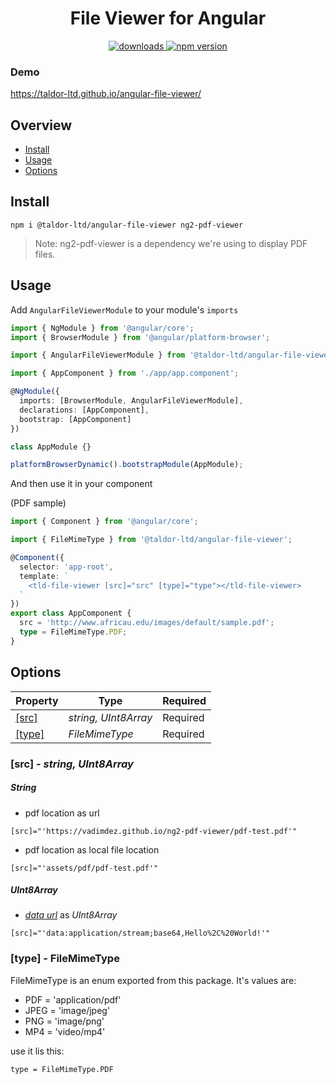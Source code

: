 <h1 align="center">File Viewer for Angular</h1>
<p align="center">
  <a href="https://www.npmjs.com/package/@taldor-ltd/angular-file-viewer">
    <img src="https://img.shields.io/npm/dt/@taldor-ltd/angular-file-viewer.svg" alt="downloads">
  </a>
  <a href="https://www.npmjs.com/package/@taldor-ltd/angular-file-viewe">
    <img src="https://badge.fury.io/js/%40taldor-ltd%2Fangular-file-viewer.svg" alt="npm version">
  </a>
</p>

### Demo
https://taldor-ltd.github.io/angular-file-viewer/

## Overview

* [Install](README.md#install)
* [Usage](README.md#usage)
* [Options](README.md#options)

## Install

```
npm i @taldor-ltd/angular-file-viewer ng2-pdf-viewer
```

>Note: ng2-pdf-viewer is a dependency we're using to display PDF files.


## Usage

Add ```AngularFileViewerModule``` to your module's ```imports```

```typescript
import { NgModule } from '@angular/core';
import { BrowserModule } from '@angular/platform-browser';

import { AngularFileViewerModule } from '@taldor-ltd/angular-file-viewer';

import { AppComponent } from './app/app.component';

@NgModule({
  imports: [BrowserModule, AngularFileViewerModule],
  declarations: [AppComponent],
  bootstrap: [AppComponent]
})

class AppModule {}

platformBrowserDynamic().bootstrapModule(AppModule);
```

And then use it in your component

(PDF sample)

```typescript
import { Component } from '@angular/core';

import { FileMimeType } from '@taldor-ltd/angular-file-viewer';

@Component({
  selector: 'app-root',
  template: `
    <tld-file-viewer [src]="src" [type]="type"></tld-file-viewer>
  `
})
export class AppComponent {
  src = 'http://www.africau.edu/images/default/sample.pdf';
  type = FileMimeType.PDF;
}
```

## Options

| Property | Type | Required |
| --- | ---- | --- |
| [[src]](#src) | *string, UInt8Array* | Required |
| [[type]](#type) | *FileMimeType* | Required |

### [src] - *string, UInt8Array*

##### String
- pdf location as url
```
[src]="'https://vadimdez.github.io/ng2-pdf-viewer/pdf-test.pdf'"
```
- pdf location as local file location
```
[src]="'assets/pdf/pdf-test.pdf'"
```
##### UInt8Array
- [*data url*](https://developer.mozilla.org/en-US/docs/Web/HTTP/Basics_of_HTTP/Data_URIs#Syntax) as *UInt8Array*
```
[src]="'data:application/stream;base64,Hello%2C%20World!'"
```

### [type] - FileMimeType

FileMimeType is an enum exported from this package. It's values are:

* PDF = 'application/pdf'
* JPEG = 'image/jpeg'
* PNG = 'image/png'
* MP4 = 'video/mp4'

use it lis this:

```
type = FileMimeType.PDF
```